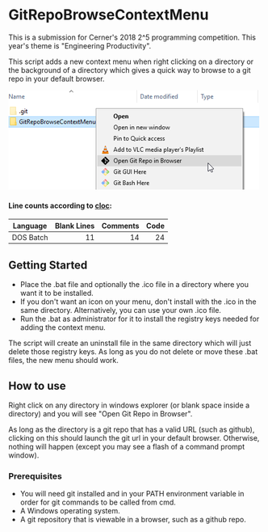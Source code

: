 # GitRepoBrowseContextMenu

This is a submission for Cerner's 2018 2^5 programming competition. This year's theme is "Engineering Productivity".

This script adds a new context menu when right clicking on a directory or the background of a directory which gives a quick way to browse to a git repo in your default browser.

![Context Menu](../images/GitRepoBrowseContextMenu.png "Context Menu")

#### Line counts according to [cloc](https://github.com/AlDanial/cloc):

| Language | Blank Lines | Comments | Code |
| --- | ---: | ---: | ---: |
| DOS Batch | 11 | 14 | 24 |


## Getting Started

* Place the .bat file and optionally the .ico file in a directory where you want it to be installed.
 * If you don't want an icon on your menu, don't install with the .ico in the same directory. Alternatively, you can use your own .ico file.
* Run the .bat as administrator for it to install the registry keys needed for adding the context menu.

The script will create an uninstall file in the same directory which will just delete those registry keys. As long as you do not delete or move these .bat files, the new menu should work.

## How to use
Right click on any directory in windows explorer (or blank space inside a directory) and you will see "Open Git Repo in Browser".

As long as the directory is a git repo that has a valid URL (such as github), clicking on this should launch the git url in your default browser. Otherwise, nothing will happen (except you may see a flash of a command prompt window).

### Prerequisites

 * You will need git installed and in your PATH environment variable in order for git commands to be called from cmd.
 * A Windows operating system.
 * A git repository that is viewable in a browser, such as a github repo.
